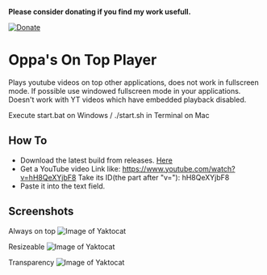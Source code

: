 **Please consider donating if you find my work usefull.**

[![Donate](https://img.shields.io/badge/Donate-PayPal-green.svg)](https://www.paypal.me/schellenberga)

# Oppa's On Top Player
Plays youtube videos on top other applications, does not work in fullscreen mode.
If possible use windowed fullscreen mode in your applications.
Doesn't work with YT videos which have embedded playback disabled.

Execute start.bat on Windows / ./start.sh in Terminal on Mac

## How To
* Download the latest build from releases. [Here](https://github.com/oppahansi/OOTP/releases)
* Get a YouTube video Link like: https://www.youtube.com/watch?v=hH8QeXYjbF8  Take its ID(the part after "v="): hH8QeXYjbF8
* Paste it into the text field.

## Screenshots
Always on top
![Image of Yaktocat](https://i.vgy.me/OMkoG3.png)

Resizeable
![Image of Yaktocat](https://i.vgy.me/dXXqlc.png)

Transparency
![Image of Yaktocat](https://i.vgy.me/TttnYi.png)
